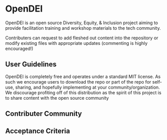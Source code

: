 # OpenDEI

OpenDEI is an open source Diversity, Equity, & Inclusion project aiming to provide facilitation training and workshop materials to the tech community. 

Contributers can request to add fleshed out content into the repository or modify existing files with appropriate updates (commenting is highly encouraged!)

## User Guidelines

OpenDEI is completely free and operates under a standard MIT license. As such we encourage users to download the repo or part of the repo for self-use, sharing, and hopefully implementing at your community/organization. We discourage profiting off of this distribution as the spirit of this project is to share content with the open source community

## Contributer Community

## Acceptance Criteria 
